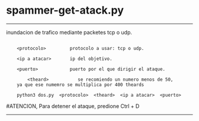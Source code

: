 # spammer-get-atack.py

--------

inundacion de trafico mediante packetes tcp o udp.


```batch

	<protocolo>         protocolo a usar: tcp o udp.

	<ip a atacar>       ip del objetivo.

	<puerto>            puerto por el que dirigir el ataque.

        <theard>           se recomiendo un numero menos de 50, 
	ya que ese numemro se multiplica por 400 theards

	python3 dos.py  <protocolo>  <theard>  <ip a atacar>  <puerto>

```
		
#ATENCION, Para detener el ataque, predione Ctrl + D

--------
